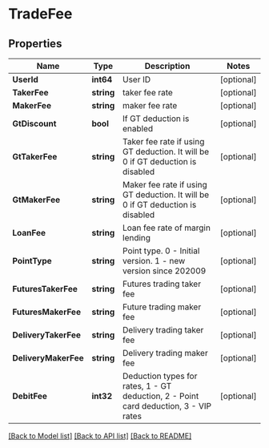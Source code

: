 # TradeFee

## Properties

Name | Type | Description | Notes
------------ | ------------- | ------------- | -------------
**UserId** | **int64** | User ID | [optional] 
**TakerFee** | **string** | taker fee rate | [optional] 
**MakerFee** | **string** | maker fee rate | [optional] 
**GtDiscount** | **bool** | If GT deduction is enabled | [optional] 
**GtTakerFee** | **string** | Taker fee rate if using GT deduction. It will be 0 if GT deduction is disabled | [optional] 
**GtMakerFee** | **string** | Maker fee rate if using GT deduction. It will be 0 if GT deduction is disabled | [optional] 
**LoanFee** | **string** | Loan fee rate of margin lending | [optional] 
**PointType** | **string** | Point type. 0 - Initial version. 1 - new version since 202009 | [optional] 
**FuturesTakerFee** | **string** | Futures trading taker fee | [optional] 
**FuturesMakerFee** | **string** | Future trading maker fee | [optional] 
**DeliveryTakerFee** | **string** | Delivery trading taker fee | [optional] 
**DeliveryMakerFee** | **string** | Delivery trading maker fee | [optional] 
**DebitFee** | **int32** | Deduction types for rates, 1 - GT deduction, 2 - Point card deduction, 3 - VIP rates | [optional] 

[[Back to Model list]](../README.md#documentation-for-models) [[Back to API list]](../README.md#documentation-for-api-endpoints) [[Back to README]](../README.md)


